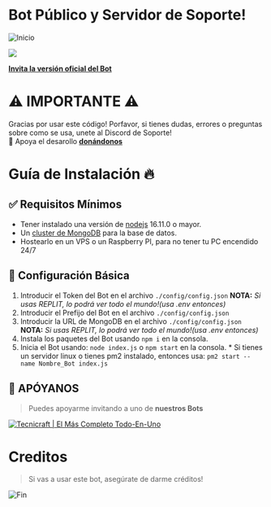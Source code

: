 # Bot Público y Servidor de Soporte!

![Inicio](https://cdn.discordapp.com/attachments/893498966853947402/933158882061213696/line.gif)

<a href="https://discord.gg/e4CDVyjHrU"><img src="https://discordapp.com/api/guilds/922570205354397697/widget.png?style=banner2"></a>
 
[**Invita la versión oficial del Bot**](https://discord.com/oauth2/authorize?client_id=971833113728647168&permissions=8&scope=bot%20applications.commands)


# ⚠ IMPORTANTE ⚠
Gracias por usar este código! Porfavor, si tienes dudas, errores o preguntas sobre como se usa, unete al Discord de Soporte!
<br>💛 Apoya el desarollo [**donándonos**](https://paypal.me/xxsircarlospxx) 

# Guía de Instalación 🔥


## ✅ Requisitos Mínimos

  * Tener instalado una versión de [nodejs](https://nodejs.org) 16.11.0 o mayor.
  * Un [cluster de MongoDB](https://www.mongodb.com/es/cloud/atlas/) para la base de datos.
  * Hostearlo en un VPS o un Raspberry PI, para no tener tu PC encendido 24/7
  

## 🤖 Configuración Básica

   1. Introducir el Token del Bot en el archivo `./config/config.json` **NOTA:** *Si usas REPLIT, lo podrá ver todo el mundo!(usa .env entonces)*
   2. Introducir el Prefijo del Bot en el archivo `./config/config.json`
   3. Introducir la URL de MongoDB en el archivo `./config/config.json` **NOTA:** *Si usas REPLIT, lo podrá ver todo el mundo!(usa .env entonces)*
   4. Instala los paquetes del Bot usando `npm i` en la consola.
   5. Inicia el Bot usando: `node index.js` o `npm start` en la consola.
     * Si tienes un servidor linux o tienes pm2 instalado, entonces usa: `pm2 start --name Nombre_Bot index.js`

## 💛 APÓYANOS

> Puedes apoyarme invitando a uno de **nuestros Bots**





[![Tecnicraft | El Más Completo Todo-En-Uno](https://cdn.discordapp.com/avatars/971833113728647168/26358a2854f5fe700b69fb7ace5e895a.png?size=128)](https://discord.com/api/oauth2/authorize?client_id=971833113728647168&permissions=8&scope=bot%20applications.commands)

# Creditos

> Si vas a usar este bot, asegúrate de darme créditos!

![Fin](https://cdn.discordapp.com/attachments/893498966853947402/933158882061213696/line.gif)
